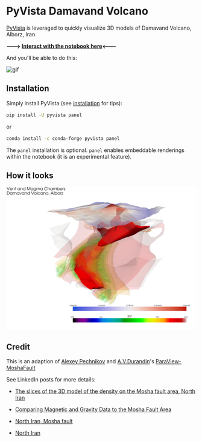 # PyVista Damavand Volcano

[PyVista](https://www.pyvista.org) is leveraged to quickly visualize 3D models of Damavand Volcano, Alborz, Iran.


**---> [Interact with the notebook here](https://nbviewer.jupyter.org/github/banesullivan/damavand-volcano/blob/master/Damavand_Volcano.ipynb)<---**

And you'll be able to do this:

![gif](interaction.gif)

## Installation

Simply install PyVista (see [installation](https://docs.pyvista.org/getting-started/installation.html) for tips):

```bash
pip install -U pyvista panel
```

or 

```bash
conda install -c conda-forge pyvista panel
```

The `panel` installation is optional. `panel` enables embeddable renderings within the notebook (it is an experimental feature).

## How it looks

![image](./volcano.png)


## Credit

This is an adaption of [Alexey Pechnikov](https://orcid.org/0000-0001-9626-8615) and [A.V.Durandin](https://orcid.org/0000-0001-6468-9757)'s [ParaView-MoshaFault](https://github.com/mobigroup/ParaView-MoshaFault)

See LinkedIn posts for more details:

- [The slices of the 3D model of the density on the Mosha fault area, North Iran](https://www.linkedin.com/posts/activity-6610080454911631360-97-V/)

- [Comparing Magnetic and Gravity Data to the Mosha Fault Area](https://www.linkedin.com/posts/activity-6609736436344201216-Kxls/)

- [North Iran, Mosha fault](https://www.linkedin.com/posts/activity-6609681862937853952-2BPG/)

- [North Iran](https://www.linkedin.com/posts/activity-6609486793676996608-ZF-J/)
